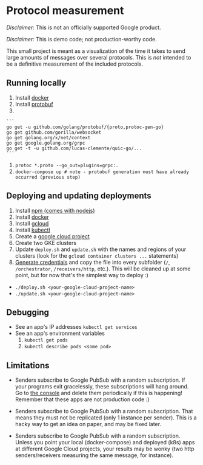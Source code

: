 # Protocol measurement

_Disclaimer:_ This is not an officially supported Google product.

_Disclaimer:_ This is demo code; not production-worthy code.

This small project is meant as a visualization of the time it takes to send large amounts of messages over several
protocols. This is _not_ intended to be a definitive measurement of the included protocols.

## Running locally

1. Install [docker](https://www.docker.com/get-docker)
1. Install [protobuf](https://github.com/golang/protobuf)
1.

    ```
    go get -u github.com/golang/protobuf/{proto,protoc-gen-go}
    go get github.com/gorilla/websocket
    go get golang.org/x/net/context
    go get google.golang.org/grpc
    go get -t -u github.com/lucas-clemente/quic-go/...
    ```

1. `protoc *.proto --go_out=plugins=grpc:.`
1. `docker-compose up # note - protobuf generation must have already occurred (previous step)` 

## Deploying and updating deployments

1. Install [npm (comes with nodejs)](https://nodejs.org/en/download/)
1. Install [docker](https://www.docker.com/get-docker)
1. Install [gcloud](https://cloud.google.com/sdk/gcloud/)
1. Install [kubectl](https://kubernetes.io/docs/tasks/tools/install-kubectl/)
1. Create a [google cloud project](console.cloud.google.com)
1. Create two GKE clusters
1. Update `deploy.sh` and `update.sh` with the names and regions of your clusters (look for the 
`gcloud container clusters ...` statements)
1. [Generate credentials](https://cloud.google.com/docs/authentication/getting-started) and copy the file into
every subfolder (`/`, `/orchestrator`, `/receivers/http`, etc.). This will be cleaned up at some point, but for now
that's the simplest way to deploy :)

- `./deploy.sh <your-google-cloud-project-name>`
- `./update.sh <your-google-cloud-project-name>`

## Debugging

- See an app's IP addresses `kubectl get services`
- See an app's environment variables
    1. `kubectl get pods`
    1. `kubectl describe pods <some pod>`
    
## Limitations

- Senders subscribe to Google PubSub with a random subscription. If your programs exit gracelessly, these subscriptions
will hang around. Go to [the console](console.cloud.google.com) and delete them periodically if this is happening! 
Remember that these apps are not production code :)

- Senders subscribe to Google PubSub with a random subscription. That means they must not be replicated (only 1 instance
per sender). This is a hacky way to get an idea on paper, and may be fixed later.

- Senders subscribe to Google PubSub with a random subscription. Unless you point your local (docker-compose) and 
deployed (k8s) apps at different Google Cloud projects, your results may be wonky (two http senders/receivers measuring 
the same message, for instance).
